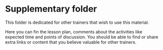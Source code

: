 
# Supplementary folder

This folder is dedicated for other trainers that wish to use this material.

Here you can fin the lesson plan, comments about the activities like expected time and points of discussion. You should be able to find or share extra links or content that you believe valuable for other trainers.